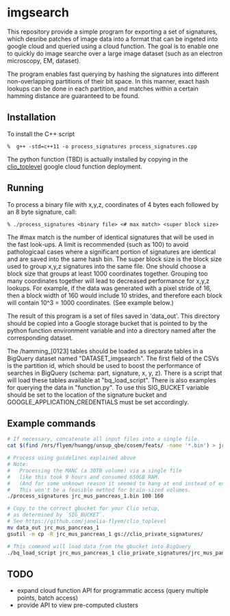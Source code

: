# imgsearch

This repository provide a simple program for exporting a set of signatures,
which desribe patches of image data into a format that can be ingeted into
google cloud and queried using a cloud function.  The goal is to enable
one to quickly do image searche over a large image dataset (such as
an electron microscopy, EM, dataset).

The program enables fast querying by hashing the signatures into different
non-overlapping partitions of their bit space.  In this manner, exact
hash lookups can be done in each partition, and matches within a certain
hamming distance are guaranteed to be found.


## Installation

To install the C++ script

	%  g++ -std=c++11 -o process_signatures process_signatures.cpp

The python function (TBD) is actually installed by copying
in the [clio_toplevel](https://github.com/janelia-flyem/clio_toplevel)
google cloud function deployment.

## Running

To process a binary file with x,y,z, coordinates of 4 bytes each
followed by an 8 byte signature, call:

	% ./process_signatures <binary file> <# max match> <super block size>

The #max match is the number of identical signatures that will be used
in the fast look-ups.  A limit is recommended (such as 100) to avoid
pathologicaal cases where a significant portion of signatures are identical
and are saved into the same hash bin.  The super block size
is the block size used to group x,y,z signatures into the same file.  One
should choose a block size that groups at least 1000 coordinates together.
Grouping too many coordinates together will lead to decreased performance
for x,y,z lookups.  For example, if the data was generated with a pixel
stride of 16, then a block width of 160 would include 10 strides, and
therefore each block will contain 10^3 = 1000 coordinates.  (See example below.)

The result of this program is a set of files saved in 'data_out'.  This
directory should be copied into a Google storage bucket
that is pointed to by the python function environment variable and into
a directory named after the corresponding dataset.

The /hamming_[0123] tables should be loaded as separate tables in a BigQuery
dataset named "DATASET_imgsearch".  The first field of the CSVs is the partition
id, which should be used to boost the performance of searches in BigQuery (schema:
part, signature, x, y, z).  There is a script that will load these
tables available at "bq_load_script".  There is also examples for querying
the data in "function.py".  To use this SIG_BUCKET variable should be set
to the location of the signature bucket and GOOGLE_APPLICATION_CREDENTIALS
must be set accordingly. 

## Example commands

```bash
# If necessary, concatenate all input files into a single file.
cat $(find /nrs/flyem/huangg/unsup_qbe/cosem/feats/ -name '*.bin') > jrc_mus_pancreas_1.bin

# Process using guidelines explained above
# Note:
#   Processing the MANC (a 30TB volume) via a single file
#   like this took 9 hours and consumed 650GB RAM.
#   (And for some unknown reason it seemed to hang at end instead of exiting.)
#   This won't be a feasible method for brain-sized volumes.
./process_signatures jrc_mus_pancreas_1.bin 100 160

# Copy to the correct gbucket for your Clio setup,
# as determined by `SIG_BUCKET`.
# See https://github.com/janelia-flyem/clio_toplevel
mv data_out jrc_mus_pancreas_1
gsutil -m cp -R jrc_mus_pancreas_1 gs://clio_private_signatures/

# This command will load data from the gbucket into BigQuery
./bq_load_script jrc_mus_pancreas_1 clio_private_signatures/jrc_mus_pancreas_1
```

## TODO

* expand cloud function API for programmatic access (query multiple points, batch access)
* provide API to view pre-computed clusters
